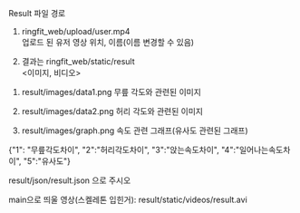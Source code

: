 Result 파일 경로
1. ringfit_web/upload/user.mp4  
업로드 된 유저 영상 위치, 이름(이름 변경할 수 있음)

2. 결과는 ringfit_web/static/result  
<이미지, 비디오>
1) result/images/data1.png
무릎 각도와 관련된 이미지

2) result/images/data2.png
허리 각도와 관련된 이미지

5) result/images/graph.png
속도 관련 그래프(유사도 관련된 그래프)

<json>
{"1": "무릎각도차이", "2":"허리각도차이", "3":"앉는속도차이", "4":"일어나는속도차이", "5":"유사도"}

result/json/result.json
으로 주시오

main으로 띄울 영상(스켈레톤 입힌거): result/static/videos/result.avi
